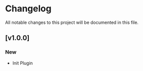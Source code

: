 # Changelog

All notable changes to this project will be documented in this file.

## [v1.0.0]

### New

- Init Plugin
